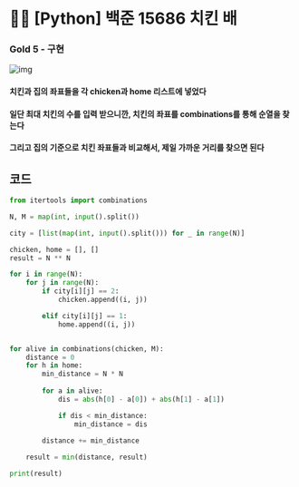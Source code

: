 # 🧑‍💻 [Python] 백준 15686 치킨 배

### Gold 5 - 구현



![img](https://blog.kakaocdn.net/dn/cC1MR5/btr1QwKHa2P/iVlOamnCuGQNGj3KIqU18K/img.png)



#### 치킨과 집의 좌표들을 각 chicken과 home 리스트에 넣었다




#### 일단 최대 치킨의 수를 입력 받으니깐, 치킨의 좌표를 combinations를 통해 순열을 찾는다



#### 그리고 집의 기준으로 치킨 좌표들과 비교해서, 제일 가까운 거리를 찾으면 된다





## 코드

```python
from itertools import combinations

N, M = map(int, input().split())

city = [list(map(int, input().split())) for _ in range(N)]

chicken, home = [], []
result = N ** N

for i in range(N):
    for j in range(N):
        if city[i][j] == 2:
            chicken.append((i, j))

        elif city[i][j] == 1:
            home.append((i, j))


for alive in combinations(chicken, M):
    distance = 0
    for h in home:
        min_distance = N * N
    
        for a in alive:
            dis = abs(h[0] - a[0]) + abs(h[1] - a[1])

            if dis < min_distance:
                min_distance = dis
        
        distance += min_distance

    result = min(distance, result)

print(result)
```



